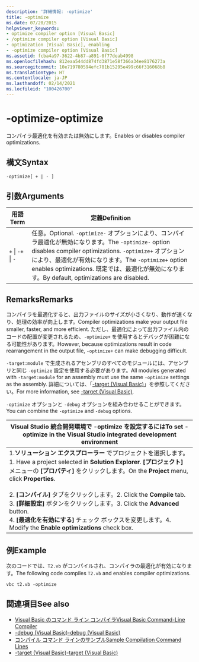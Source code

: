 ```yaml
---
description: '詳細情報: -optimize'
title: -optimize
ms.date: 07/20/2015
helpviewer_keywords:
- optimize compiler option [Visual Basic]
- /optimize compiler option [Visual Basic]
- optimization [Visual Basic], enabling
- -optimize compiler option [Visual Basic]
ms.assetid: fcba4a97-3622-4b87-a891-0f77deab4998
ms.openlocfilehash: 812eaa544dd874fd3871e58f366a34ee8176273a
ms.sourcegitcommit: 10e719780594efc781b15295e499c66f316068b8
ms.translationtype: HT
ms.contentlocale: ja-JP
ms.lasthandoff: 02/14/2021
ms.locfileid: "100426700"
---
```

# <a name="-optimize"></a><span data-ttu-id="d116d-103">-optimize</span><span class="sxs-lookup"><span data-stu-id="d116d-103">-optimize</span></span>

<span data-ttu-id="d116d-104">コンパイラ最適化を有効または無効にします。</span><span class="sxs-lookup"><span data-stu-id="d116d-104">Enables or disables compiler optimizations.</span></span>  
  
## <a name="syntax"></a><span data-ttu-id="d116d-105">構文</span><span class="sxs-lookup"><span data-stu-id="d116d-105">Syntax</span></span>  
  
```console  
-optimize[ + | - ]  
```  
  
## <a name="arguments"></a><span data-ttu-id="d116d-106">引数</span><span class="sxs-lookup"><span data-stu-id="d116d-106">Arguments</span></span>  
  
|<span data-ttu-id="d116d-107">用語</span><span class="sxs-lookup"><span data-stu-id="d116d-107">Term</span></span>|<span data-ttu-id="d116d-108">定義</span><span class="sxs-lookup"><span data-stu-id="d116d-108">Definition</span></span>|  
|---|---|  
|<span data-ttu-id="d116d-109">`+` &#124; `-`</span><span class="sxs-lookup"><span data-stu-id="d116d-109">`+` &#124; `-`</span></span>|<span data-ttu-id="d116d-110">任意。</span><span class="sxs-lookup"><span data-stu-id="d116d-110">Optional.</span></span> <span data-ttu-id="d116d-111">`-optimize-` オプションにより、コンパイラ最適化が無効になります。</span><span class="sxs-lookup"><span data-stu-id="d116d-111">The `-optimize-` option disables compiler optimizations.</span></span> <span data-ttu-id="d116d-112">`-optimize+` オプションにより、最適化が有効になります。</span><span class="sxs-lookup"><span data-stu-id="d116d-112">The `-optimize+` option enables optimizations.</span></span> <span data-ttu-id="d116d-113">既定では、最適化が無効になります。</span><span class="sxs-lookup"><span data-stu-id="d116d-113">By default, optimizations are disabled.</span></span>|  
  
## <a name="remarks"></a><span data-ttu-id="d116d-114">Remarks</span><span class="sxs-lookup"><span data-stu-id="d116d-114">Remarks</span></span>  

 <span data-ttu-id="d116d-115">コンパイラを最適化すると、出力ファイルのサイズが小さくなり、動作が速くなり、処理の効率が向上します。</span><span class="sxs-lookup"><span data-stu-id="d116d-115">Compiler optimizations make your output file smaller, faster, and more efficient.</span></span> <span data-ttu-id="d116d-116">ただし、最適化によって出力ファイル内のコードの配置が変更されるため、`-optimize+` を使用するとデバッグが困難になる可能性があります。</span><span class="sxs-lookup"><span data-stu-id="d116d-116">However, because optimizations result in code rearrangement in the output file, `-optimize+` can make debugging difficult.</span></span>  
  
 <span data-ttu-id="d116d-117">`-target:module` で生成されるアセンブリのすべてのモジュールには、アセンブリと同じ `-optimize` 設定を使用する必要があります。</span><span class="sxs-lookup"><span data-stu-id="d116d-117">All modules generated with `-target:module` for an assembly must use the same `-optimize` settings as the assembly.</span></span> <span data-ttu-id="d116d-118">詳細については、「[-target (Visual Basic)](target.md)」を参照してください。</span><span class="sxs-lookup"><span data-stu-id="d116d-118">For more information, see [-target (Visual Basic)](target.md).</span></span>  
  
 <span data-ttu-id="d116d-119">`-optimize` オプションと `-debug` オプションを組み合わせることができます。</span><span class="sxs-lookup"><span data-stu-id="d116d-119">You can combine the `-optimize` and `-debug` options.</span></span>  
  
|<span data-ttu-id="d116d-120">Visual Studio 統合開発環境で -optimize を設定するには</span><span class="sxs-lookup"><span data-stu-id="d116d-120">To set -optimize in the Visual Studio integrated development environment</span></span>|  
|---|  
|<span data-ttu-id="d116d-121">1.**ソリューション エクスプローラー** でプロジェクトを選択します。</span><span class="sxs-lookup"><span data-stu-id="d116d-121">1.  Have a project selected in **Solution Explorer**.</span></span> <span data-ttu-id="d116d-122">**[プロジェクト]** メニューの **[プロパティ]** をクリックします。</span><span class="sxs-lookup"><span data-stu-id="d116d-122">On the **Project** menu, click **Properties**.</span></span><br />     <br /><span data-ttu-id="d116d-123">2. **[コンパイル]** タブをクリックします。</span><span class="sxs-lookup"><span data-stu-id="d116d-123">2.  Click the **Compile** tab.</span></span><br /><span data-ttu-id="d116d-124">3. **[詳細設定]** ボタンをクリックします。</span><span class="sxs-lookup"><span data-stu-id="d116d-124">3.  Click the **Advanced** button.</span></span><br /><span data-ttu-id="d116d-125">4. **[最適化を有効にする]** チェック ボックスを変更します。</span><span class="sxs-lookup"><span data-stu-id="d116d-125">4.  Modify the **Enable optimizations** check box.</span></span>|  
  
## <a name="example"></a><span data-ttu-id="d116d-126">例</span><span class="sxs-lookup"><span data-stu-id="d116d-126">Example</span></span>  

 <span data-ttu-id="d116d-127">次のコードでは、`T2.vb` がコンパイルされ、コンパイラの最適化が有効になります。</span><span class="sxs-lookup"><span data-stu-id="d116d-127">The following code compiles `T2.vb` and enables compiler optimizations.</span></span>  
  
```console
vbc t2.vb -optimize  
```  
  
## <a name="see-also"></a><span data-ttu-id="d116d-128">関連項目</span><span class="sxs-lookup"><span data-stu-id="d116d-128">See also</span></span>

- [<span data-ttu-id="d116d-129">Visual Basic のコマンド ライン コンパイラ</span><span class="sxs-lookup"><span data-stu-id="d116d-129">Visual Basic Command-Line Compiler</span></span>](index.md)
- [<span data-ttu-id="d116d-130">-debug (Visual Basic)</span><span class="sxs-lookup"><span data-stu-id="d116d-130">-debug (Visual Basic)</span></span>](debug.md)
- [<span data-ttu-id="d116d-131">コンパイル コマンド ラインのサンプル</span><span class="sxs-lookup"><span data-stu-id="d116d-131">Sample Compilation Command Lines</span></span>](sample-compilation-command-lines.md)
- [<span data-ttu-id="d116d-132">-target (Visual Basic)</span><span class="sxs-lookup"><span data-stu-id="d116d-132">-target (Visual Basic)</span></span>](target.md)
